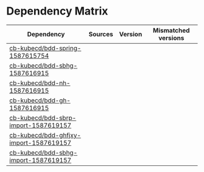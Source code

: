 # Dependency Matrix

Dependency | Sources | Version | Mismatched versions
---------- | ------- | ------- | -------------------
[cb-kubecd/bdd-spring-1587615754](https://github.com/cb-kubecd/bdd-spring-1587615754.git) |  | []() | 
[cb-kubecd/bdd-sbhg-1587616915](https://github.com/cb-kubecd/bdd-sbhg-1587616915.git) |  | []() | 
[cb-kubecd/bdd-nh-1587616915](https://github.com/cb-kubecd/bdd-nh-1587616915.git) |  | []() | 
[cb-kubecd/bdd-gh-1587616915](https://github.com/cb-kubecd/bdd-gh-1587616915.git) |  | []() | 
[cb-kubecd/bdd-sbrp-import-1587619157](https://github.com/cb-kubecd/bdd-sbrp-import-1587619157.git) |  | []() | 
[cb-kubecd/bdd-ghfjxy-import-1587619157](https://github.com/cb-kubecd/bdd-ghfjxy-import-1587619157.git) |  | []() | 
[cb-kubecd/bdd-sbhg-import-1587619157](https://github.com/cb-kubecd/bdd-sbhg-import-1587619157.git) |  | []() | 
